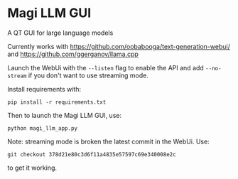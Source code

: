 # Magi LLM GUI
A QT GUI for large language models

Currently works with https://github.com/oobabooga/text-generation-webui/ and https://github.com/ggerganov/llama.cpp

Launch the WebUi with the ```--listen``` flag to enable the API and add ```--no-stream``` if you don't want to use streaming mode.

Install requirements with: 
```
pip install -r requirements.txt
```

Then to launch the Magi LLM GUI, use: 
```
python magi_llm_app.py
```

Note: streaming mode is broken the latest commit in the WebUi. Use: 
```
git checkout 378d21e80c3d6f11a4835e57597c69e340008e2c 
```
to get it working.
